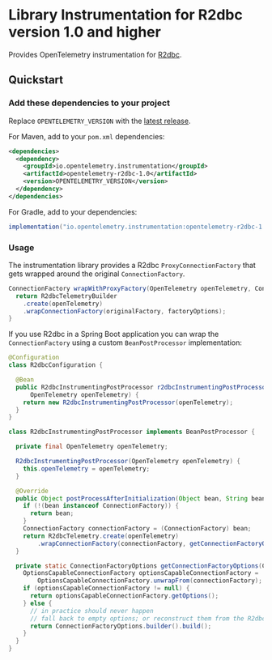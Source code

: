 # Library Instrumentation for R2dbc version 1.0 and higher

Provides OpenTelemetry instrumentation for [R2dbc](https://r2dbc.io/).

## Quickstart

### Add these dependencies to your project

Replace `OPENTELEMETRY_VERSION` with the [latest
release](https://search.maven.org/search?q=g:io.opentelemetry.instrumentation%20AND%20a:opentelemetry-r2dbc-1.0).

For Maven, add to your `pom.xml` dependencies:

```xml
<dependencies>
  <dependency>
    <groupId>io.opentelemetry.instrumentation</groupId>
    <artifactId>opentelemetry-r2dbc-1.0</artifactId>
    <version>OPENTELEMETRY_VERSION</version>
  </dependency>
</dependencies>
```

For Gradle, add to your dependencies:

```groovy
implementation("io.opentelemetry.instrumentation:opentelemetry-r2dbc-1.0:OPENTELEMETRY_VERSION")
```

### Usage

The instrumentation library provides a R2dbc `ProxyConnectionFactory` that gets wrapped around the original
`ConnectionFactory`.

```java
ConnectionFactory wrapWithProxyFactory(OpenTelemetry openTelemetry, ConnectionFactory originalFactory, ConnectionFactoryOptions factoryOptions) {
  return R2dbcTelemetryBuilder
    .create(openTelemetry)
    .wrapConnectionFactory(originalFactory, factoryOptions);
}
```

If you use R2dbc in a Spring Boot application you can wrap the `ConnectionFactory` using a custom `BeanPostProcessor` implementation:

```java
@Configuration
class R2dbcConfiguration {

  @Bean
  public R2dbcInstrumentingPostProcessor r2dbcInstrumentingPostProcessor(
      OpenTelemetry openTelemetry) {
    return new R2dbcInstrumentingPostProcessor(openTelemetry);
  }
}

class R2dbcInstrumentingPostProcessor implements BeanPostProcessor {

  private final OpenTelemetry openTelemetry;

  R2dbcInstrumentingPostProcessor(OpenTelemetry openTelemetry) {
    this.openTelemetry = openTelemetry;
  }

  @Override
  public Object postProcessAfterInitialization(Object bean, String beanName) {
    if (!(bean instanceof ConnectionFactory)) {
      return bean;
    }
    ConnectionFactory connectionFactory = (ConnectionFactory) bean;
    return R2dbcTelemetry.create(openTelemetry)
        .wrapConnectionFactory(connectionFactory, getConnectionFactoryOptions(connectionFactory));
  }

  private static ConnectionFactoryOptions getConnectionFactoryOptions(ConnectionFactory connectionFactory) {
    OptionsCapableConnectionFactory optionsCapableConnectionFactory =
        OptionsCapableConnectionFactory.unwrapFrom(connectionFactory);
    if (optionsCapableConnectionFactory != null) {
      return optionsCapableConnectionFactory.getOptions();
    } else {
      // in practice should never happen
      // fall back to empty options; or reconstruct them from the R2dbcProperties
      return ConnectionFactoryOptions.builder().build();
    }
  }
}
```
